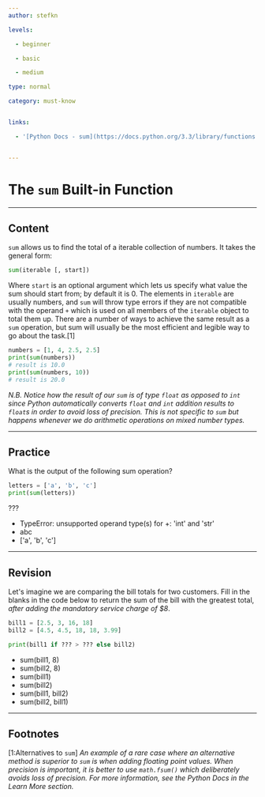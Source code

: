 ```yaml
---
author: stefkn

levels:

  - beginner

  - basic

  - medium

type: normal

category: must-know


links:

  - '[Python Docs - sum](https://docs.python.org/3.3/library/functions.html#sum){website}'


---
```


# The `sum` Built-in Function

---

## Content

`sum` allows us to find the total of a iterable collection of numbers. It takes the general form:

```python
sum(iterable [, start])
```

Where `start` is an optional argument which lets us specify what value the sum should start from; by default it is 0. The elements in `iterable` are usually numbers, and `sum` will throw type errors if they are not compatible with the operand `+` which is used on all members of the `iterable` object to total them up. There are a number of ways to achieve the same result as a `sum` operation, but sum will usually be the most efficient and legible way to go about the task.[1]

```python
numbers = [1, 4, 2.5, 2.5]
print(sum(numbers))
# result is 10.0
print(sum(numbers, 10))
# result is 20.0
```

_N.B. Notice how the result of our `sum` is of type `float` as opposed to `int` since Python automatically converts `float` and `int` addition results to `float`s in order to avoid loss of precision. This is not specific to `sum` but happens whenever we do arithmetic operations on mixed number types._

---

## Practice

What is the output of the following sum operation?

```python
letters = ['a', 'b', 'c']
print(sum(letters))
```

???

- TypeError: unsupported operand type(s) for +: 'int' and 'str'
- abc
- ['a', 'b', 'c']

---

## Revision

Let's imagine we are comparing the bill totals for two customers. Fill in the blanks in the code below to return the sum of the bill with the greatest total, _after adding the mandatory service charge of $8_.

```python
bill1 = [2.5, 3, 16, 18]
bill2 = [4.5, 4.5, 18, 18, 3.99]

print(bill1 if ??? > ??? else bill2)
```

- sum(bill1, 8)
- sum(bill2, 8)
- sum(bill1)
- sum(bill2)
- sum(bill1, bill2)
- sum(bill2, bill1)

---

## Footnotes

[1:Alternatives to `sum`]
_An example of a rare case where an alternative method is superior to `sum` is when adding floating point values. When precision is important, it is better to use `math.fsum()` which deliberately avoids loss of precision. For more information, see the Python Docs in the Learn More section._
